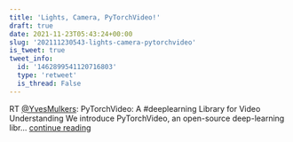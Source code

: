 ```yaml
---
title: 'Lights, Camera, PyTorchVideo!'
draft: true
date: 2021-11-23T05:43:24+00:00
slug: '202111230543-lights-camera-pytorchvideo'
is_tweet: true
tweet_info:
  id: '1462899541120716803'
  type: 'retweet'
  is_thread: False
---
```




RT [@YvesMulkers](https://x.com/YvesMulkers): PyTorchVideo: A #deeplearning Library for Video Understanding
We introduce PyTorchVideo, an open-source deep-learning libr… [continue reading](https://x.com/sytelus/status/1462899541120716803)
